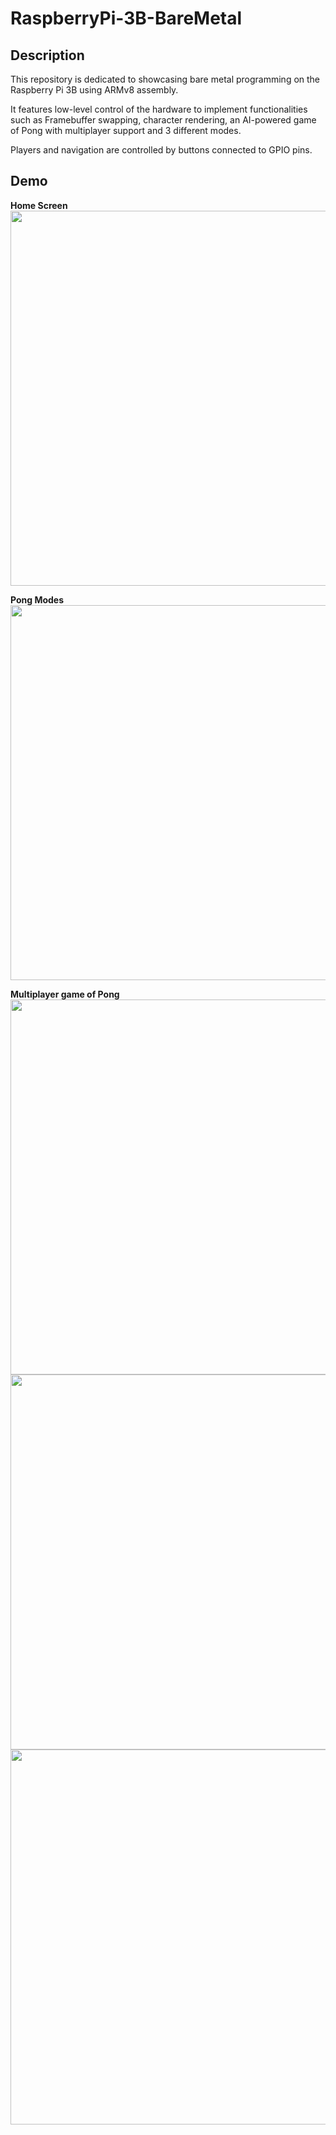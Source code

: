 # RaspberryPi-3B-BareMetal

## Description
This repository is dedicated to showcasing bare metal programming on the Raspberry Pi 3B using ARMv8 assembly.

It features low-level control of the hardware to implement functionalities such as Framebuffer swapping, character rendering, an AI-powered game of Pong with multiplayer support and 3 different modes.

Players and navigation are controlled by buttons connected to GPIO pins.

## Demo

**Home Screen** <br/>
<img src="https://github.com/MRKDaGods/RaspberryPi-3B-BareMetal/assets/25166537/2ce1913a-f74c-4dec-9f8b-6b06e849882f.jpg" width="600" />

**Pong Modes** <br/>
<img src="https://github.com/MRKDaGods/RaspberryPi-3B-BareMetal/assets/25166537/9b4c8be7-ec24-4640-9837-f99fdc30beb7.jpg" width="600" />

**Multiplayer game of Pong** <br/>
<img src="https://github.com/MRKDaGods/RaspberryPi-3B-BareMetal/assets/25166537/26fbd1f9-ac83-4dcf-a2fb-400949f9c15b.jpg" width="600" />
<img src="https://github.com/MRKDaGods/RaspberryPi-3B-BareMetal/assets/25166537/c4c7730f-206f-4f0d-9c39-28a23ab445e1.jpg" width="600" />
<img src="https://github.com/MRKDaGods/RaspberryPi-3B-BareMetal/assets/25166537/28c2c4f1-f4ff-4198-b536-7834fb1a7122.jpg" width="600" />
